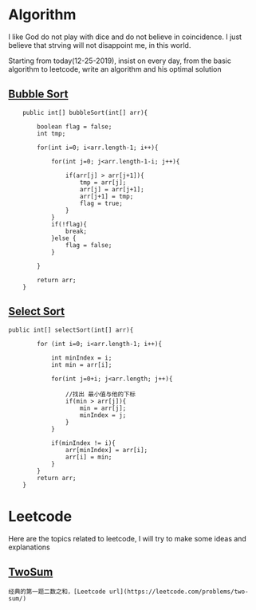 # Algorithm
  I like God do not play with dice and do not believe in coincidence. I just believe that strving will not disappoint me, in this world. 
  
  Starting from today(12-25-2019), insist on every day, from the basic algorithm to leetcode, write an algorithm and his optimal solution

## [Bubble Sort](https://github.com/Gqijian/algorithm/blob/master/algorithm/src/main/java/com/gao/sort/BubbleSort.java)

```
    public int[] bubbleSort(int[] arr){

        boolean flag = false; 
        int tmp;

        for(int i=0; i<arr.length-1; i++){

            for(int j=0; j<arr.length-1-i; j++){

                if(arr[j] > arr[j+1]){
                    tmp = arr[j];
                    arr[j] = arr[j+1];
                    arr[j+1] = tmp;
                    flag = true;
                }
            }
            if(!flag){
                break;
            }else {
                flag = false;
            }

        }

        return arr;
    }
```

## [Select Sort](https://github.com/Gqijian/algorithm/blob/master/algorithm/src/main/java/com/gao/sort/SelectSort.java)

```
public int[] selectSort(int[] arr){

        for (int i=0; i<arr.length-1; i++){

            int minIndex = i;
            int min = arr[i];

            for(int j=0+i; j<arr.length; j++){

                //找出 最小值与他的下标
                if(min > arr[j]){
                    min = arr[j];
                    minIndex = j;
                }
            }

            if(minIndex != i){
                arr[minIndex] = arr[i];
                arr[i] = min;
            }
        }
        return arr;
    }
```

# Leetcode
Here are the topics related to leetcode, I will try to make some ideas and explanations

## [TwoSum](https://github.com/Gqijian/algorithm/blob/master/algorithm/src/main/java/com/gao/leetcode/TwoSum.java)
```
经典的第一题二数之和，[Leetcode url](https://leetcode.com/problems/two-sum/)
```

